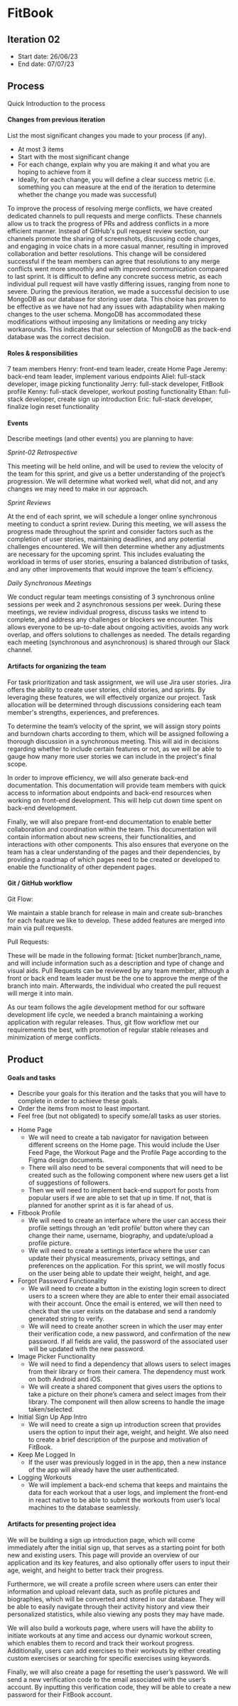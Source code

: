 # FitBook
## Iteration 02

 * Start date: 26/06/23
 * End date: 07/07/23

## Process

Quick Introduction to the process

#### Changes from previous iteration

List the most significant changes you made to your process (if any).

 * At most 3 items
 * Start with the most significant change
 * For each change, explain why you are making it and what you are hoping to achieve from it
 * Ideally, for each change, you will define a clear success metric (i.e. something you can measure at the end of the iteration to determine whether the change you made was successful)

To improve the process of resolving merge conflicts, we have created dedicated channels to pull requests and merge conflicts. These channels allow us to track the progress of PRs and address conflicts in a more efficient manner. Instead of GitHub's pull request review section, our channels promote the sharing of screenshots, discussing code changes, and engaging in voice chats in a more casual manner, resulting in improved collaboration and better resolutions. 
This change will be considered successful if the team members can agree that resolutions to any merge conflicts went more smoothly and with improved communication compared to last sprint. It is difficult to define any concrete success metric, as each individual pull request will have vastly differing issues, ranging from none to severe.
During the previous iteration, we made a successful decision to use MongoDB as our database for storing user data. This choice has proven to be effective as we have not had any issues with adaptability when making changes to the user schema. MongoDB has accommodated these modifications without imposing any limitations or needing any tricky workarounds. This indicates that our selection of MongoDB as the back-end database was the correct decision.

#### Roles & responsibilities

7 team members
Henry: front-end team leader, create Home Page
Jeremy: back-end team leader, implement various endpoints
Aliel: full-stack developer, image picking functionality
Jerry: full-stack developer, FitBook profile
Kenny: full-stack developer, workout posting functionality
Ethan: full-stack developer, create sign up introduction
Eric: full-stack developer, finalize login reset functionality


#### Events

Describe meetings (and other events) you are planning to have:

_Sprint-02 Retrospective_

This meeting will be held online, and will be used to review the velocity of the team for this sprint, and give us a better understanding of the project’s progression. We will determine what worked well, what did not, and any changes we may need to make in our approach.

_Sprint Reviews_

At the end of each sprint, we will schedule a longer online synchronous meeting to conduct a sprint review. During this meeting, we will assess the progress made throughout the sprint and consider factors such as the completion of user stories, maintaining deadlines, and any potential challenges encountered. We will then determine whether any adjustments are necessary for the upcoming sprint. This includes evaluating the workload in terms of user stories, ensuring a balanced distribution of tasks, and any other improvements that would improve the team's efficiency.

_Daily Synchronous Meetings_

We conduct regular team meetings consisting of 3 synchronous online sessions per week and 2 asynchronous sessions per week. During these meetings, we review individual progress, discuss tasks we intend to complete, and address any challenges or blockers we encounter. This allows everyone to be up-to-date about ongoing activities, avoids any work overlap, and offers solutions to challenges as needed. The details regarding each meeting (synchronous and  asynchronous) is shared through our Slack channel. 


#### Artifacts for organizing the team

For task prioritization and task assignment, we will use Jira user stories. Jira offers the ability to create user stories, child stories, and sprints. By leveraging these features, we will effectively organize our project. Task allocation will be determined through discussions considering each team member's strengths, experiences, and preferences.

To determine the team’s velocity of the sprint, we will assign story points and burndown charts according to them, which will be assigned following a thorough discussion in a synchronous meeting. This will aid in decisions regarding whether to include certain features or not, as we will be able to gauge how many more user stories we can include in the project's final scope. 

In order to improve efficiency, we will also generate back-end documentation. This documentation will provide team members with quick access to information about endpoints and back-end resources when working on front-end development. This will help cut down time spent on back-end development.

Finally, we will also prepare front-end documentation to enable better collaboration and coordination within the team. This documentation will contain information about new screens, their functionalities, and interactions with other components. This also ensures that everyone on the team has a clear understanding of the pages and their dependencies, by providing a roadmap of which pages need to be created or developed to enable the functionality of other dependent pages.


#### Git / GitHub workflow

Git Flow:

We maintain a stable branch for release in main and create sub-branches for each feature we like to develop. These added features are merged into main via pull requests.

Pull Requests:

These will be made in the following format: [ticket number]branch_name, and will include information such as a description and type of change and visual aids. Pull Requests can be reviewed by any team member, although a front or back end team leader must be the one to approve the merge of the branch into main. Afterwards, the individual who created the pull request will merge it into main.

As our team follows the agile development method for our software development life cycle, we needed a branch maintaining a working application with regular releases. Thus, git flow workflow met our requirements the best, with promotion of regular stable releases and minimization of merge conflicts.


## Product

#### Goals and tasks

 * Describe your goals for this iteration and the tasks that you will have to complete in order to achieve these goals.
 * Order the items from most to least important.
 * Feel free (but not obligated) to specify some/all tasks as user stories.

- Home Page
    - We will need to create a tab navigator for navigation between different screens on the Home page. This would include the User Feed Page, the Workout Page and the Profile Page according to the Figma design documents. 
    - There will also need to be several components that will need to be created such as the following component where new users get a list of suggestions of followers. 
    - Then we will need to implement back-end support for posts from popular users if we are able to set that up in time. If not, that is planned for another sprint as it is far ahead of us.
- Fitbook Profile
    - We will need to create an interface where the user can access their profile settings through an ‘edit profile’ button where they can change their name, username, biography, and update/upload a profile picture. 
    - We will need to create a settings interface where the user can update their physical measurements, privacy settings, and preferences on the application. For this sprint, we will mostly focus on the user being able to update their weight, height, and age.
- Forgot Password Functionality
    - We will need to create a button in the existing login screen to direct users to a screen where they are able to enter their email associated with their account. Once the email is entered, we will then need to check that the user exists on the database and send a randomly generated string to verify.
    - We will need to create another screen in which the user may enter their verification code, a new password, and confirmation of the new password. If all fields are valid, the password of the associated user will be updated with the new password.
- Image Picker Functionality
    - We will need to find a dependency that allows users to select images from their library or from their camera. The dependency must work on both Android and iOS.
    - We will create a shared component that gives users the options to take a picture on their phone’s camera and select images from their library. The component will then allow screens to handle the image taken/selected.
- Initial Sign Up App Intro
    - We will need to create a sign up introduction screen that provides users the option to input their age, weight, and height. We also need to create a brief description of the purpose and motivation of FitBook.
- Keep Me Logged In
    - If the user was previously logged in in the app, then a new instance of the app will already have the user authenticated.
- Logging Workouts
    - We will implement a back-end schema that keeps and maintains the data for each workout that a user logs, and implement the front-end in react native to be able to submit the workouts from user’s local machines to the database seamlessly.

#### Artifacts for presenting project idea

We will be building a sign up introduction page, which will come immediately after the initial sign up, that serves as a starting point for both new and existing users. This page will provide an overview of our application and its key features, and also optionally offer users to input their age, weight, and height to better track their progress.

Furthermore, we will create a profile screen where users can enter their information and upload relevant data, such as profile pictures and biographies, which will be converted and stored in our database. They will be able to easily navigate through their activity history and view their personalized statistics, while also viewing any posts they may have made.

We will also build a workouts page, where users will have the ability to initiate workouts at any time and access our dynamic workout screen, which enables them to record and track their workout progress. Additionally, users can add exercises to their workouts by either creating custom exercises or searching for specific exercises using keywords.

Finally, we will also create a page for resetting the user’s password. We will send a new verification code to the email associated with the user’s account. By inputting this verification code, they will be able to create a new password for their FitBook account.

